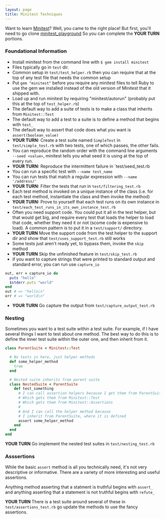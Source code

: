 ```yaml
---
layout: page
title: Minitest Techniques
---
```


Want to learn [Minitest](https://github.com/seattlerb/minitest)?
Well, you came to the right place!
But first, you'll need to go clone [minitest_playground](https://github.com/turingschool/minitest_playground)
So you can complete the **YOUR TURN** portions.

### Foundational Information

* Install minitest from the command line with `$ gem install minitest`
* Files typically go in `test` dir.
* Common setup in `test/test_helper.rb` then you can require that at the top of any test file that needs the common setup
* Put `gem "minitest"` before you require any minitest files to tell Ruby to use the gem we installed instead of the old version of Minitest that it shipped with.
* Load up and run minitest by requiring "minitest/autorun" (probably put this at the top of `test_helper.rb`)
* The default way to add a suite of tests is to make a class that inherits from `Minitest::Test`
* The default way to add a test to a suite is to define a method that begins with `test_`
* The default way to assert that code does what you want is `assert(boolean_value)`
* **YOUR TURN:** Create a test suite named `SimpleTest` in `test/simple_test.rb` with two tests, one of which passes, the other fails.
* You can reproduce the random order with the command line arguments `--seed <value>`, minitest tells you what seed it is using at the top of every run.
* **YOUR TURN:** Reproduce the intermittent failure in `test/seed_test.rb
* You can run a specific test with `--name test_name`
* You can run tests that match a regular expression with `--name '/address/'`
* **YOUR TURN:** Filter the tests that run in `test/filtering_test.rb`
* Each test method is invoked on a unique instance of the class (i.e. for each test method, instantiate the class and then invoke the method)
* **YOUR TURN:** Prove to yourself that each test runs on its own instance in `test/each_test_runs_in_its_own_instance_test.rb`
* Often you need support code. You could put it all in the test helper, but that would get big, and require every test that loads the helper to load that code,
  whether they need it or not (scome code is expensive to load). A common pattern is to put it in a `test/support/` directory.
* **YOUR TURN** Move the support code from the test helper to the support dir and show that `test/uses_support_test.rb` still works
* Some tests just aren't ready yet, to bypass them, invoke the `skip` method
* **YOUR TURN** Skip the unfinished feature in `test/skip_test.rb`
* if you want to capture strings that were printed to standard output and standard error, you can run use `capture_io`
```ruby
out, err = capture_io do
  puts "hello"
  $stderr.puts "world"
end
out # => "hello\n"
err # => "world\n"
```
* **YOUR TURN** Go capture the output from `test/capture_output_test.rb`

### Nesting

Sometimes you want to a test suite within a test suite. For example, if I have several things I want to test about one method.
The best way to do this is to define the inner test suite within the outer one, and then inherit from it.

```ruby
class ParentSuite < Minitest::Test

  # No tests in here, just helper methods
  def some_helper_method
    true
  end

  # Nested suite inherits from parent suite
  class NestedSuite < ParentSuite
    def test_something
      # I can call assertion helpers because I get them from ParentSuite
      # Which gets them from Minitest::Test
      # Which gets them from Minitest::Assertions
      #
      # And I can call the helper method because
      # I inherit from ParentSuite, where it is defined
      assert some_helper_method
    end
  end
end
```

**YOUR TURN** Go implement the nested test suites in `test/nesting_test.rb`


### Asssertions

While the basic `assert` method is all you technically need, it's not very descriptive or informative.
There are a variety of more interesting and useful assertions.

Anything method asserting that a statment is truthful begins with `assert_` and
anything asserting that a statement is not truthful begins with `refute_`

**YOUR TURN** There is a test suite around several of these
in `test/assertions_test.rb` go update the methods to use the fancy assertions.
